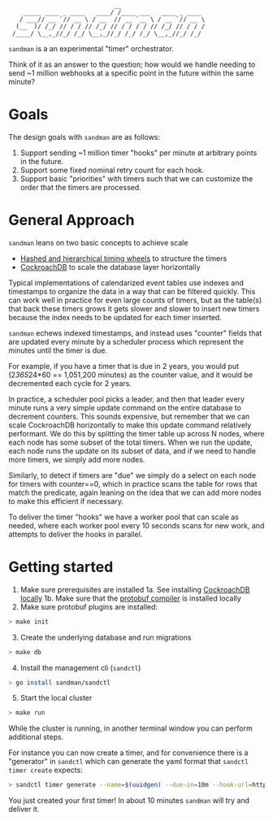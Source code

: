 ```
                             __
    _____ ____ _ ____   ____/ /____ ___   ____ _ ____ 
   / ___// __ `// __ \ / __  // __ `__ \ / __ `// __ \
  (__  )/ /_/ // / / // /_/ // / / / / // /_/ // / / /
 /____/ \__,_//_/ /_/ \__,_//_/ /_/ /_/ \__,_//_/ /_/ 
```

`sandman` is a an experimental "timer" orchestrator.

Think of it as an answer to the question; how would we handle needing to send ~1 million webhooks at a specific point in the future within the same minute?

# Goals

The design goals with `sandman` are as follows:

1. Support sending ~1 million timer "hooks" per minute at arbitrary points in the future.
2. Support some fixed nominal retry count for each hook.
3. Support basic "priorities" with timers such that we can customize the order that the timers are processed.

# General Approach

`sandman` leans on two basic concepts to achieve scale
- [Hashed and hierarchical timing wheels](https://dl.acm.org/doi/10.1145/41457.37504) to structure the timers
- [CockroachDB](https://www.cockroachlabs.com/) to scale the database layer horizontally

Typical implementations of calendarized event tables use indexes and timestamps to organize the data in a way that can be filtered quickly. This can work well in practice for even large counts of timers, but as the table(s) that back these timers grows it gets slower and slower to insert new timers because the index needs to be updated for each timer inserted. 

`sandman` echews indexed timestamps, and instead uses "counter" fields that are updated every minute by a scheduler process which represent the minutes until the timer is due. 

For example, if you have a timer that is due in 2 years, you would put (2*365*24*60 == 1,051,200 minutes) as the counter value, and it would be decremented each cycle for 2 years. 

In practice, a scheduler pool picks a leader, and then that leader every minute runs a very simple update command on the entire database to decrement counters. This sounds expensive, but remember that we can scale CockroachDB horizontally to make this update command relatively performant. We do this by splitting the timer table up across N nodes, where each node has some subset of the total timers. When we run the update, each node runs the update on its subset of data, and if we need to handle more timers, we simply add more nodes. 

Similarly, to detect if timers are "due" we simply do a select on each node for timers with counter==0, which in practice scans the table for rows that match the predicate, again leaning on the idea that we can add more nodes to make this efficient if necessary.

To deliver the timer "hooks" we have a worker pool that can scale as needed, where each worker pool every 10 seconds scans for new work, and attempts to deliver the hooks in parallel.

# Getting started

1. Make sure prerequisites are installed
  1a. See installing [CockroachDB locally]()
  1b. Make sure that the [protobuf compiler]() is installed locally
2. Make sure protobuf plugins are installed:
```bash
> make init
```
3. Create the underlying database and run migrations
```bash
> make db
```
4. Install the management cli (`sandctl`)
```bash
> go install sandman/sandctl
```
5. Start the local cluster
```bash
> make run
```

While the cluster is running, in another terminal window you can perform additional steps.

For instance you can now create a timer, and for convenience there is a "generator" in `sandctl` which can generate the yaml format that `sandctl timer create` expects:

```bash
> sandctl timer generate --name=$(uuidgen) --due-in=10m --hook-url=http://localhost:8081/foo/bar --priority 1000 --hook-method=GET --label=env=prod --label=cluster=northwest | sandctl timer create -f -
```

You just created your first timer! In about 10 minutes `sandman` will try and deliver it.
